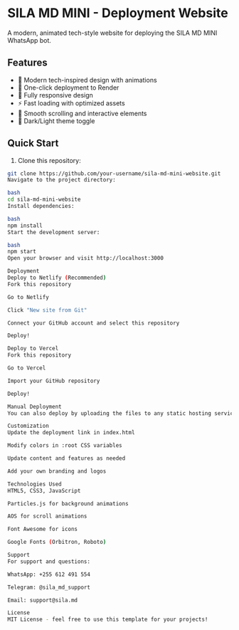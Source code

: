# SILA MD MINI - Deployment Website

A modern, animated tech-style website for deploying the SILA MD MINI WhatsApp bot.

## Features

- 🎨 Modern tech-inspired design with animations
- 🚀 One-click deployment to Render
- 📱 Fully responsive design
- ⚡ Fast loading with optimized assets
- 🎯 Smooth scrolling and interactive elements
- 🌙 Dark/Light theme toggle

## Quick Start

1. Clone this repository:
```bash
git clone https://github.com/your-username/sila-md-mini-website.git
Navigate to the project directory:

bash
cd sila-md-mini-website
Install dependencies:

bash
npm install
Start the development server:

bash
npm start
Open your browser and visit http://localhost:3000

Deployment
Deploy to Netlify (Recommended)
Fork this repository

Go to Netlify

Click "New site from Git"

Connect your GitHub account and select this repository

Deploy!

Deploy to Vercel
Fork this repository

Go to Vercel

Import your GitHub repository

Deploy!

Manual Deployment
You can also deploy by uploading the files to any static hosting service.

Customization
Update the deployment link in index.html

Modify colors in :root CSS variables

Update content and features as needed

Add your own branding and logos

Technologies Used
HTML5, CSS3, JavaScript

Particles.js for background animations

AOS for scroll animations

Font Awesome for icons

Google Fonts (Orbitron, Roboto)

Support
For support and questions:

WhatsApp: +255 612 491 554

Telegram: @sila_md_support

Email: support@sila.md

License
MIT License - feel free to use this template for your projects!
